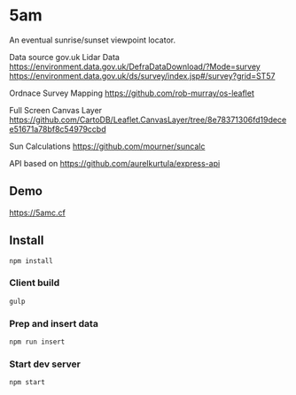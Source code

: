 # 5am
An eventual sunrise/sunset viewpoint locator.

Data source
gov.uk Lidar Data 
https://environment.data.gov.uk/DefraDataDownload/?Mode=survey
https://environment.data.gov.uk/ds/survey/index.jsp#/survey?grid=ST57

Ordnace Survey Mapping
https://github.com/rob-murray/os-leaflet

Full Screen Canvas Layer
https://github.com/CartoDB/Leaflet.CanvasLayer/tree/8e78371306fd19decee51671a78bf8c54979ccbd

Sun Calculations
https://github.com/mourner/suncalc

API based on
https://github.com/aurelkurtula/express-api

## Demo
https://5amc.cf

## Install
`npm install`

### Client build
`gulp`

### Prep and insert data
`npm run insert`

### Start dev server
`npm start`